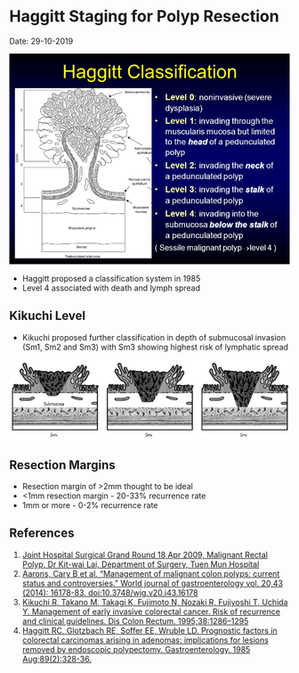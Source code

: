 # Haggitt Staging for Polyp Resection

Date: 29-10-2019

![Haggitt Staging](/media/gastro/haggitt.jpg)

- Haggitt proposed a classification system in 1985
- Level 4 associated with death and lymph spread

## Kikuchi Level

- Kikuchi proposed further classification in depth of submucosal invasion (Sm1, Sm2 and Sm3) with Sm3 showing highest risk of lymphatic spread

![Kikuchi Classification](/media/gastro/kikuchi.jpg)

## Resection Margins

- Resection margin of &gt;2mm thought to be ideal
- &lt;1mm resection margin - 20-33% recurrence rate
- 1mm or more - 0-2% recurrence rate

## References

1. [Joint Hospital Surgical Grand Round 18 Apr 2009, Malignant Rectal Polyp, Dr Kit-wai Lai, Department of Surgery, Tuen Mun Hospital](https://slideplayer.com/slide/2723792/)
2. [Aarons, Cary B et al. “Management of malignant colon polyps: current status and controversies.” World journal of gastroenterology vol. 20,43 (2014): 16178-83. doi:10.3748/wjg.v20.i43.16178](https://www.ncbi.nlm.nih.gov/pmc/articles/PMC4239505/#B11)
3. [Kikuchi R, Takano M, Takagi K, Fujimoto N, Nozaki R, Fujiyoshi T, Uchida Y. Management of early invasive colorectal cancer. Risk of recurrence and clinical guidelines. Dis Colon Rectum. 1995;38:1286–1295](https://www.ncbi.nlm.nih.gov/pubmed/7497841)
4. [Haggitt RC, Glotzbach RE, Soffer EE, Wruble LD. Prognostic factors in colorectal carcinomas arising in adenomas: implications for lesions removed by endoscopic polypectomy. Gastroenterology. 1985 Aug;89(2):328-36.](https://www.ncbi.nlm.nih.gov/pubmed/4007423)

